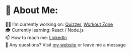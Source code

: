 # 💫 About Me:
👨‍💻 I’m currently working on: <a href="https://github.com/Ju7ii/Quizzer">Quizzer</a>, <a href="https://github.com/Ju7ii/workout-zone">Workout Zone</a><br>
🎓 Currently learning: React / Node.js <br>
📫 How to reach me: <a href="https://www.linkedin.com/in/julian-rok/">LinkedIn</a><br>
💬 Any questions? Visit <a href="https://julianrok.de">my website</a> or leave me a message<br>
